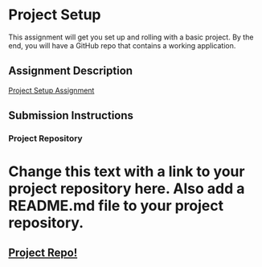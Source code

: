 # Project Setup
This assignment will get you set up and rolling with a basic project. By the end, you will have a GitHub repo that contains a working application.

## Assignment Description
[Project Setup Assignment](https://education.launchcode.org/liftoff/modules/assignments/project-setup)

## Submission Instructions

### Project Repository
<h1>Change this text with a link to your project repository here. Also add a README.md file to your project repository.</h1>
<h2><a href="https://github.com/BabelFishies/SilverHippogryphs">Project Repo!</a></h2>
